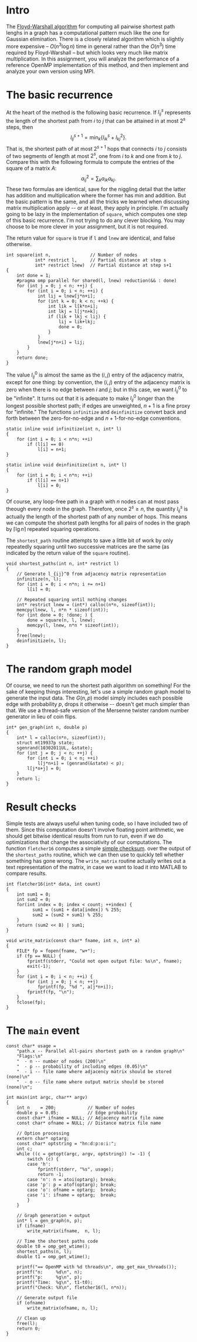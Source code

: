 # Intro

The [Floyd-Warshall algorithm][fw-wiki] for computing all pairwise shortest
path lenghs in a graph has a computational pattern much like the
one for Gaussian elimination. There is a closely related algorithm
which is slightly more expensive – $O(n^3 \log n)$ time in general
rather than the $O(n^3)$ time required by Floyd-Warshall – but
which looks very much like matrix multiplication. In this
assignment, you will analyze the performance of a reference OpenMP
implementation of this method, and then implement and analyze your
own version using MPI.

[fw-wiki]: https://en.wikipedia.org/wiki/Floyd%E2%80%93Warshall_algorithm

# The basic recurrence

At the heart of the method is the following basic recurrence.
If $l_{ij}^s$ represents the length of the shortest path from
$i$ to $j$ that can be attained in at most $2^s$ steps, then
$$
  l_{ij}^{s+1} = \min_k \{ l_{ik}^s + l_{kj}^2 \}.
$$
That is, the shortest path of at most $2^{s+1}$ hops that connects
$i$ to $j$ consists of two segments of length at most $2^s$, one
from $i$ to $k$ and one from $k$ to $j$.  Compare this with the
following formula to compute the entries of the square of a
matrix $A$:
$$
  a_{ij}^2 = \sum_k a_{ik} a_{kj}.
$$
These two formulas are identical, save for the niggling detail that
the latter has addition and multiplication where the former has min
and addition.  But the basic pattern is the same, and all the
tricks we learned when discussing matrix multiplication apply -- or
at least, they apply in principle.  I'm actually going to be lazy
in the implementation of `square`, which computes one step of
this basic recurrence.  I'm not trying to do any clever blocking.
You may choose to be more clever in your assignment, but it is not
required.

The return value for `square` is true if `l` and `lnew` are
identical, and false otherwise.
    
    int square(int n,               // Number of nodes
               int* restrict l,     // Partial distance at step s
               int* restrict lnew)  // Partial distance at step s+1
    {
        int done = 1;
        #pragma omp parallel for shared(l, lnew) reduction(&& : done)
        for (int j = 0; j < n; ++j) {
            for (int i = 0; i < n; ++i) {
                int lij = lnew[j*n+i];
                for (int k = 0; k < n; ++k) {
                    int lik = l[k*n+i];
                    int lkj = l[j*n+k];
                    if (lik + lkj < lij) {
                        lij = lik+lkj;
                        done = 0;
                    }
                }
                lnew[j*n+i] = lij;
            }
        }
        return done;
    }
    

The value $l_{ij}^0$ is almost the same as the $(i,j)$ entry of
the adjacency matrix, except for one thing: by convention, the
$(i,j)$ entry of the adjacency matrix is zero when there is no
edge between $i$ and $j$; but in this case, we want $l_{ij}^0$
to be "infinite".  It turns out that it is adequate to make
$l_{ij}^0$ longer than the longest possible shortest path; if
edges are unweighted, $n+1$ is a fine proxy for "infinite."
The functions `infinitize` and `deinfinitize` convert back 
and forth between the zero-for-no-edge and $n+1$-for-no-edge
conventions.
    
    static inline void infinitize(int n, int* l)
    {
        for (int i = 0; i < n*n; ++i)
            if (l[i] == 0)
                l[i] = n+1;
    }
    
    static inline void deinfinitize(int n, int* l)
    {
        for (int i = 0; i < n*n; ++i)
            if (l[i] == n+1)
                l[i] = 0;
    }
    

Of course, any loop-free path in a graph with $n$ nodes can
at most pass theough every node in the graph.  Therefore,
once $2^s \geq n$, the quantity $l_{ij}^s$ is actually
the length of the shortest path of any number of hops.  This means
we can compute the shortest path lengths for all pairs of nodes
in the graph by $\lceil \lg n \rceil$ repeated squaring operations.

The `shortest_path` routine attempts to save a little bit of work
by only repeatedly squaring until two successive matrices are the
same (as indicated by the return value of the `square` routine).
    
    void shortest_paths(int n, int* restrict l)
    {
        // Generate l_{ij}^0 from adjacency matrix representation
        infinitize(n, l);
        for (int i = 0; i < n*n; i += n+1)
            l[i] = 0;
    
        // Repeated squaring until nothing changes
        int* restrict lnew = (int*) calloc(n*n, sizeof(int));
        memcpy(lnew, l, n*n * sizeof(int));
        for (int done = 0; !done; ) {
            done = square(n, l, lnew);
            memcpy(l, lnew, n*n * sizeof(int));
        }
        free(lnew);
        deinfinitize(n, l);
    }
    
# The random graph model

Of course, we need to run the shortest path algorithm on something!
For the sake of keeping things interesting, let's use a simple random graph
model to generate the input data.  The $G(n,p)$ model simply includes each
possible edge with probability $p$, drops it otherwise -- doesn't get much
simpler than that.  We use a thread-safe version of the Mersenne twister
random number generator in lieu of coin flips.
    
    int* gen_graph(int n, double p)
    {
        int* l = calloc(n*n, sizeof(int));
        struct mt19937p state;
        sgenrand(10302011UL, &state);
        for (int j = 0; j < n; ++j) {
            for (int i = 0; i < n; ++i)
                l[j*n+i] = (genrand(&state) < p);
            l[j*n+j] = 0;
        }
        return l;
    }
    
# Result checks

Simple tests are always useful when tuning code, so I have included
two of them.  Since this computation doesn't involve floating point
arithmetic, we should get bitwise identical results from run to
run, even if we do optimizations that change the associativity of
our computations.  The function `fletcher16` computes a simple
[simple checksum][wiki-fletcher].  over the output of the
`shortest_paths` routine, which we can then use to quickly tell
whether something has gone wrong.  The `write_matrix` routine
actually writes out a text representation of the matrix, in case we
want to load it into MATLAB to compare results.

[wiki-fletcher]: http://en.wikipedia.org/wiki/Fletcher's_checksum
    
    int fletcher16(int* data, int count)
    {
        int sum1 = 0;
        int sum2 = 0;
        for(int index = 0; index < count; ++index) {
              sum1 = (sum1 + data[index]) % 255;
              sum2 = (sum2 + sum1) % 255;
        }
        return (sum2 << 8) | sum1;
    }
    
    void write_matrix(const char* fname, int n, int* a)
    {
        FILE* fp = fopen(fname, "w+");
        if (fp == NULL) {
            fprintf(stderr, "Could not open output file: %s\n", fname);
            exit(-1);
        }
        for (int i = 0; i < n; ++i) {
            for (int j = 0; j < n; ++j) 
                fprintf(fp, "%d ", a[j*n+i]);
            fprintf(fp, "\n");
        }
        fclose(fp);
    }
    
# The `main` event
    
    const char* usage =
        "path.x -- Parallel all-pairs shortest path on a random graph\n"
        "Flags:\n"
        "  - n -- number of nodes (200)\n"
        "  - p -- probability of including edges (0.05)\n"
        "  - i -- file name where adjacency matrix should be stored (none)\n"
        "  - o -- file name where output matrix should be stored (none)\n";
    
    int main(int argc, char** argv)
    {
        int n    = 200;            // Number of nodes
        double p = 0.05;           // Edge probability
        const char* ifname = NULL; // Adjacency matrix file name
        const char* ofname = NULL; // Distance matrix file name
    
        // Option processing
        extern char* optarg;
        const char* optstring = "hn:d:p:o:i:";
        int c;
        while ((c = getopt(argc, argv, optstring)) != -1) {
            switch (c) {
            case 'h':
                fprintf(stderr, "%s", usage);
                return -1;
            case 'n': n = atoi(optarg); break;
            case 'p': p = atof(optarg); break;
            case 'o': ofname = optarg;  break;
            case 'i': ifname = optarg;  break;
            }
        }
    
        // Graph generation + output
        int* l = gen_graph(n, p);
        if (ifname)
            write_matrix(ifname,  n, l);
    
        // Time the shortest paths code
        double t0 = omp_get_wtime();
        shortest_paths(n, l);
        double t1 = omp_get_wtime();
    
        printf("== OpenMP with %d threads\n", omp_get_max_threads());
        printf("n:     %d\n", n);
        printf("p:     %g\n", p);
        printf("Time:  %g\n", t1-t0);
        printf("Check: %X\n", fletcher16(l, n*n));
    
        // Generate output file
        if (ofname)
            write_matrix(ofname, n, l);
    
        // Clean up
        free(l);
        return 0;
    }


